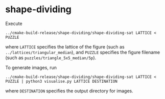 # shape-dividing

Execute
```
../cmake-build-release/shape-dividing/shape-dividing-sat LATTICE < PUZZLE
```
where `LATTICE` specifies the lattice of the figure (such as `../lattices/triangular_median`), and `PUZZLE` specifies the figure filename (such as `puzzles/triangle_5x5_median/5p`).

To generate images, run
```
../cmake-build-release/shape-dividing/shape-dividing-sat LATTICE < PUZZLE | python3 visualise.py LATTICE DESTINATION
```
where `DESTINATION` specifies the output directory for images.
